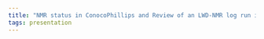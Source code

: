 ```yaml
---
title: "NMR status in ConocoPhillips and Review of an LWD-NMR log run in OBM"
tags: presentation 
---
```


